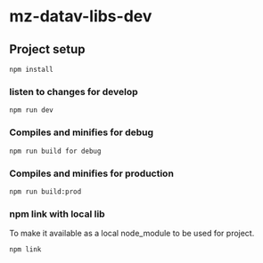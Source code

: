 # mz-datav-libs-dev

## Project setup
```
npm install
```

### listen to changes for develop
```
npm run dev
```

### Compiles and minifies for debug
```
npm run build for debug
```

### Compiles and minifies for production
```
npm run build:prod
```

### npm link with local lib
To make it available as a local node_module to be used for project.
```
npm link
```